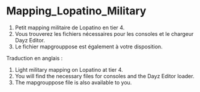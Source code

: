 # Mapping_Lopatino_Military

1. Petit mapping militaire de Lopatino en tier 4.
2. Vous trouverez les fichiers nécessaires pour les consoles et le chargeur Dayz Editor.
3. Le fichier mapgrouppose est également à votre disposition.

Traduction en anglais :

1. Light military mapping on Lopatino at tier 4.
2. You will find the necessary files for consoles and the Dayz Editor loader.
3. The mapgrouppose file is also available to you.
